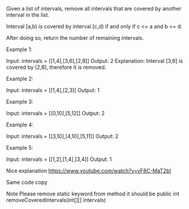 Given a list of intervals, remove all intervals that are covered by another interval in the list.

Interval [a,b) is covered by interval [c,d) if and only if c <= a and b <= d.

After doing so, return the number of remaining intervals.

 

Example 1:

Input: intervals = [[1,4],[3,6],[2,8]]
Output: 2
Explanation: Interval [3,6] is covered by [2,8], therefore it is removed.

Example 2:

Input: intervals = [[1,4],[2,3]]
Output: 1

Example 3:

Input: intervals = [[0,10],[5,12]]
Output: 2

Example 4:

Input: intervals = [[3,10],[4,10],[5,11]]
Output: 2

Example 5:

Input: intervals = [[1,2],[1,4],[3,4]]
Output: 1

Nice explanation 
https://www.youtube.com/watch?v=vF8C-MaT2bI

Same code copy

Note Please remove static keyword from method
it should be
public int removeCoveredIntervals(int[][] intervals)